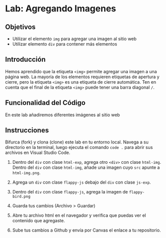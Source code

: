 
# Lab: Agregando Imagenes 

## Objetivos
- Utilizar el elemento `img` para agregar una imagen al sitio web
- Utilizar elemento `div` para contener más elementos

## Introducción 
Hemos aprendido que la etiqueta `<img>` permite agregar una imagen a una página web. La mayoría de los elementos requieren etiquetas de apertura y cierre, pero la etiqueta `<img>` es una etiqueta de cierre automática. Ten en cuenta que el final de la etiqueta `<img>` puede tener una barra diagonal `/`.


## Funcionalidad del Código
En este lab añadiremos diferentes imágenes al sitio web

## Instrucciones
Bifurca (fork) y clona (clone) este lab en tu entorno local. Navega a su directorio en la terminal, luego ejecuta el comando `code .` para abrir sus archivos en Visual Studio Code. 

1. Dentro del `div` con clase `html-exp`, agrega otro `<div>` con clase `html-img`. Dentro del `div` con clase `html-img`, añade una imagen cuyo `src` apunte a  `html-img.png`. 

2. Agrega un `div` con clase `flappy-js` debajo del `div` con clase `js-exp`.

3. Dentro del `div` con clase `flappy-js`, agrega la imagen de `flappy-bird.png`

4. Guarda tus cambios (Archivo > Guardar)

5. Abre tu archivo html en el navegador y verifica que puedas ver el contenido que agregaste.

6. Sube tus cambios a Github y envía por Canvas el enlace a tu repositorio.
